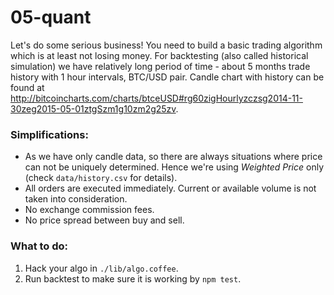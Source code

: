 # 05-quant

Let's do some serious business! You need to build a basic trading algorithm  which is at least not losing money. For backtesting (also called historical simulation) we have relatively long period of time - about 5 months trade history with 1 hour intervals, BTC/USD pair. Candle chart with history can be found at http://bitcoincharts.com/charts/btceUSD#rg60zigHourlyzczsg2014-11-30zeg2015-05-01ztgSzm1g10zm2g25zv.


### Simplifications:

 - As we have only candle data, so there are always situations where price can not be uniquely determined. Hence we're using *Weighted Price* only (check `data/history.csv` for details).
 - All orders are executed immediately. Current or available volume is not taken into consideration.
 - No exchange commission fees.
 - No price spread between buy and sell.
 

### What to do:

1. Hack your algo in `./lib/algo.coffee`.
1. Run backtest to make sure it is working by `npm test`.

